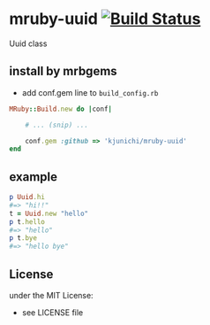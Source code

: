 # mruby-uuid   [![Build Status](https://travis-ci.org/kjunichi/mruby-uuid.svg?branch=master)](https://travis-ci.org/kjunichi/mruby-uuid)
Uuid class
## install by mrbgems
- add conf.gem line to `build_config.rb`

```ruby
MRuby::Build.new do |conf|

    # ... (snip) ...

    conf.gem :github => 'kjunichi/mruby-uuid'
end
```
## example
```ruby
p Uuid.hi
#=> "hi!!"
t = Uuid.new "hello"
p t.hello
#=> "hello"
p t.bye
#=> "hello bye"
```

## License
under the MIT License:
- see LICENSE file
